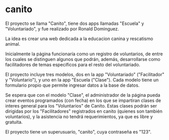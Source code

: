 # canito
El proyecto se llama "Canito", tiene dos apps llamadas "Escuela" y "Voluntariado", y fue realizado por Ronald Dominguez.

La idea es crear una web dedicada a la educacion canina y rescatismo animal.

Inicialmente la página funcionaría como un registro de voluntarios, de entre los cuales se distinguen algunos que podrán, además,
desarrollarse como facilitadores de temas específicos para el resto del voluntariado.

El proyecto incluye tres modelos, dos en la app "Voluntariado" ("Facilitador" y "Voluntario"), y uno en la app "Escuela ("Clase").
Cada modelo tiene un formulario propio que permite ingresar datos a la base de datos.

Se espera que con el modelo "Clase", el administrador de la página pueda crear eventos programados (con fecha) en los que se impartiran clases de interes general para los "Voluntarios" de Canito. Estas clases podrán ser dirigidas por los "Facilitadores" registrados en canito
(quienes son también voluntarios), y la asistencia no tendrá requerimientos, ya que es libre y gratuita.

El proyecto tiene un superusuario, "canito", cuya contraseña es "123".